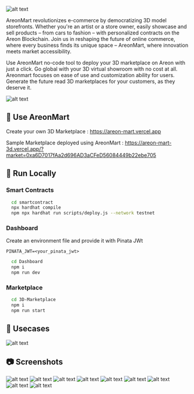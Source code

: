 ![alt text](images/banner.png)

AreonMart revolutionizes e-commerce by democratizing 3D model storefronts. Whether you're an artist or a store owner, easily showcase and sell products – from cars to fashion – with personalized contracts on the Areon Blockchain. Join us in reshaping the future of online commerce, where every business finds its unique space – AreonMart, where innovation meets market accessibility.

Use AreonMart no-code tool to deploy your 3D marketplace on Areon with just a click. Go global with your 3D virtual showroom with no cost at all. Areonmart focuses on ease of use and customization ability for users. Generate the future read 3D marketplaces for your customers, as they deserve it.

 ![alt text](images/cs.png)

## 🏪 Use AreonMart  

Create your own 3D Marketplace : https://areon-mart.vercel.app

Sample Marketplace deployed using AreonMart : https://areon-mart-3d.vercel.app/?market=0xa6D7017fAa2d696AD3aCFeD56084449b22ebe705

## 🚀 Run Locally

### Smart Contracts

```bash
  cd smartcontract
  npx hardhat compile
  npm npx hardhat run scripts/deploy.js --network testnet
```

### Dashboard

Create an environment file and provide it with Pinata JWt

```
PINATA_JWT=<your_pinata_jwt>
```

```bash
  cd Dashboard
  npm i
  npm run dev
```

### Marketplace

```bash
  cd 3D-Marketplace
  npm i
  npm run start
```

## 👾 Usecases

![alt text](images/ta.png)

## 📷 Screenshots

![alt text](images/ss1.png) ![alt text](images/ss2.png) ![alt text](images/ss3.png) ![alt text](images/ss4.png) ![alt text](images/ss5.png) ![alt text](images/ss6.png) ![alt text](images/ss7.png) ![alt text](images/ss8.png) ![alt text](images/ss9.png)